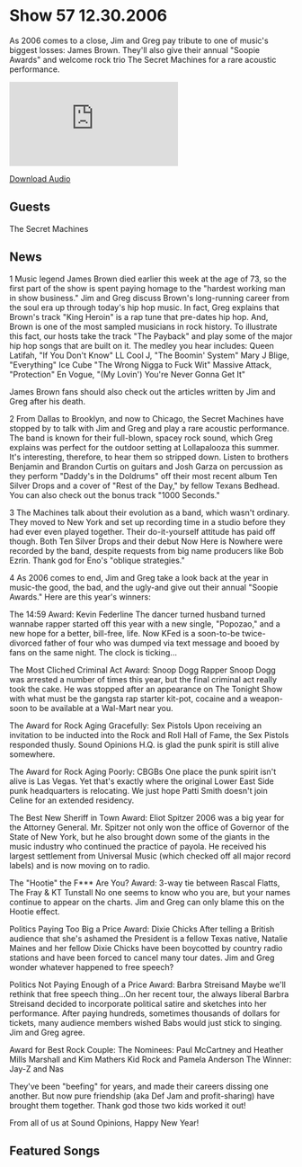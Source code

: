 # Show 57 12.30.2006
As 2006 comes to a close, Jim and Greg pay tribute to one of music's biggest losses: James Brown. They'll also give their annual "Soopie Awards" and welcome rock trio The Secret Machines for a rare acoustic performance.

![main image](http://www.soundopinions.org/images/machines/x.php)

[Download Audio](http://audio.soundopinions.org/streams/2006/12/so_20061230.m3u)

## Guests
The Secret Machines

## News
1 Music legend James Brown died earlier this week at the age of 73, so the first part of the show is spent paying homage to the "hardest working man in show business." Jim and Greg discuss Brown's long-running career from the soul era up through today's hip hop music. In fact, Greg explains that Brown's track "King Heroin" is a rap tune that pre-dates hip hop. And, Brown is one of the most sampled musicians in rock history. To illustrate this fact, our hosts take the track "The Payback" and play some of the major hip hop songs that are built on it. The medley you hear includes: 
Queen Latifah, "If You Don't Know"
LL Cool J, "The Boomin' System" 
Mary J Blige, "Everything"
Ice Cube "The Wrong Nigga to Fuck Wit"
Massive Attack, "Protection" 
En Vogue, "(My Lovin') You're Never Gonna Get It"

James Brown fans should also check out the articles written by Jim and Greg after his death.

2 From Dallas to Brooklyn, and now to Chicago, the Secret Machines have stopped by to talk with Jim and Greg and play a rare acoustic performance. The band is known for their full-blown, spacey rock sound, which Greg explains was perfect for the outdoor setting at Lollapalooza this summer. It's interesting, therefore, to hear them so stripped down. Listen to brothers Benjamin and Brandon Curtis on guitars and Josh Garza on percussion as they perform "Daddy's in the Doldrums" off their most recent album Ten Silver Drops and a cover of "Rest of the Day," by fellow Texans Bedhead. You can also check out the bonus track "1000 Seconds."

3 The Machines talk about their evolution as a band, which wasn't ordinary. They moved to New York and set up recording time in a studio before they had ever even played together. Their do-it-yourself attitude has paid off though. Both Ten Silver Drops and their debut Now Here is Nowhere were recorded by the band, despite requests from big name producers like Bob Ezrin. Thank god for Eno's "oblique strategies."

4 As 2006 comes to end, Jim and Greg take a look back at the year in music-the good, the bad, and the ugly-and give out their annual "Soopie Awards." 
Here are this year's winners:

The 14:59 Award: Kevin Federline
The dancer turned husband turned wannabe rapper started off this year with a new single, "Popozao," and a new hope for a better, bill-free, life. Now KFed is a soon-to-be twice-divorced father of four who was dumped via text message and booed by fans on the same night. The clock is ticking...

The Most Cliched Criminal Act Award: Snoop Dogg
Rapper Snoop Dogg was arrested a number of times this year, but the final criminal act really took the cake. He was stopped after an appearance on The Tonight Show with what must be the gangsta rap starter kit-pot, cocaine and a weapon-soon to be available at a Wal-Mart near you.

The Award for Rock Aging Gracefully: Sex Pistols
Upon receiving an invitation to be inducted into the Rock and Roll Hall of Fame, the Sex Pistols responded thusly. Sound Opinions H.Q. is glad the punk spirit is still alive somewhere.

The Award for Rock Aging Poorly: CBGBs
One place the punk spirit isn't alive is Las Vegas. Yet that's exactly where the original Lower East Side punk headquarters is relocating. We just hope Patti Smith doesn't join Celine for an extended residency.

The Best New Sheriff in Town Award: Eliot Spitzer
2006 was a big year for the Attorney General. Mr. Spitzer not only won the office of Governor of the State of New York, but he also brought down some of the giants in the music industry who continued the practice of payola. He received his largest settlement from Universal Music (which checked off all major record labels) and is now moving on to radio.

The "Hootie" the F*** Are You? Award:
3-way tie between Rascal Flatts, The Fray & KT Tunstall No one seems to know who you are, but your names continue to appear on the charts. Jim and Greg can only blame this on the Hootie effect.

Politics Paying Too Big a Price Award: Dixie Chicks
After telling a British audience that she's ashamed the President is a fellow Texas native, Natalie Maines and her fellow Dixie Chicks have been boycotted by country radio stations and have been forced to cancel many tour dates. Jim and Greg wonder whatever happened to free speech?

Politics Not Paying Enough of a Price Award: Barbra Streisand
Maybe we'll rethink that free speech thing...On her recent tour, the always liberal Barbra Streisand decided to incorporate political satire and sketches into her performance. After paying hundreds, sometimes thousands of dollars for tickets, many audience members wished Babs would just stick to singing. Jim and Greg agree.

Award for Best Rock Couple:
The Nominees: 
Paul McCartney and Heather Mills
Marshall and Kim Mathers
Kid Rock and Pamela Anderson
The Winner: Jay-Z and Nas

They've been "beefing" for years, and made their careers dissing one another. But now pure friendship (aka Def Jam and profit-sharing) have brought them together. Thank god those two kids worked it out!

From all of us at Sound Opinions,
Happy New Year! 



## Featured Songs
